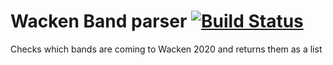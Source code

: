 # Wacken Band parser [![Build Status](https://travis-ci.com/Kruspe/wacken-bands.svg?branch=master)](https://travis-ci.com/Kruspe/wacken-bands)

Checks which bands are coming to Wacken 2020 and returns them as a list
